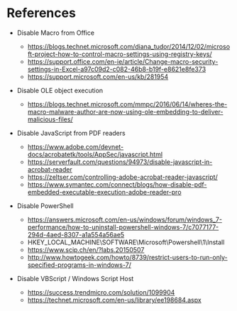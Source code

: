 # References

- Disable Macro from Office
    - https://blogs.technet.microsoft.com/diana_tudor/2014/12/02/microsoft-project-how-to-control-macro-settings-using-registry-keys/
    - https://support.office.com/en-ie/article/Change-macro-security-settings-in-Excel-a97c09d2-c082-46b8-b19f-e8621e8fe373
    - https://support.microsoft.com/en-us/kb/281954

- Disable OLE object execution
    - https://blogs.technet.microsoft.com/mmpc/2016/06/14/wheres-the-macro-malware-author-are-now-using-ole-embedding-to-deliver-malicious-files/

- Disable JavaScript from PDF readers
    - https://www.adobe.com/devnet-docs/acrobatetk/tools/AppSec/javascript.html
    - https://serverfault.com/questions/94973/disable-javascript-in-acrobat-reader
    - https://zeltser.com/controlling-adobe-acrobat-reader-javascript/
    - https://www.symantec.com/connect/blogs/how-disable-pdf-embedded-executable-execution-adobe-reader-pro

- Disable PowerShell
    - https://answers.microsoft.com/en-us/windows/forum/windows_7-performance/how-to-uninstall-powershell-windows-7/c7077177-294d-4aed-8307-a1a554a56ae5
    - HKEY_LOCAL_MACHINE\SOFTWARE\Microsoft\Powershell\1\Install
    - https://www.scip.ch/en/?labs.20150507
    - http://www.howtogeek.com/howto/8739/restrict-users-to-run-only-specified-programs-in-windows-7/

- Disable VBScript / Windows Script Host
    - https://success.trendmicro.com/solution/1099904
    - https://technet.microsoft.com/en-us/library/ee198684.aspx
